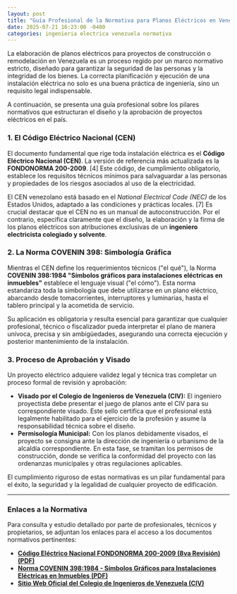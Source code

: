 ```yaml
---
layout: post
title: "Guía Profesional de la Normativa para Planos Eléctricos en Venezuela"
date: 2025-07-21 16:23:00 -0400
categories: ingenieria electrica venezuela normativa
---
```


La elaboración de planos eléctricos para proyectos de construcción o remodelación en Venezuela es un proceso regido por un marco normativo estricto, diseñado para garantizar la seguridad de las personas y la integridad de los bienes. La correcta planificación y ejecución de una instalación eléctrica no solo es una buena práctica de ingeniería, sino un requisito legal indispensable.

A continuación, se presenta una guía profesional sobre los pilares normativos que estructuran el diseño y la aprobación de proyectos eléctricos en el país.

### 1. El Código Eléctrico Nacional (CEN)

El documento fundamental que rige toda instalación eléctrica es el **Código Eléctrico Nacional (CEN)**. La versión de referencia más actualizada es la **FONDONORMA 200-2009**. [4] Este código, de cumplimiento obligatorio, establece los requisitos técnicos mínimos para salvaguardar a las personas y propiedades de los riesgos asociados al uso de la electricidad.

El CEN venezolano está basado en el *National Electrical Code (NEC)* de los Estados Unidos, adaptado a las condiciones y prácticas locales. [7] Es crucial destacar que el CEN no es un manual de autoconstrucción. Por el contrario, especifica claramente que el diseño, la elaboración y la firma de los planos eléctricos son atribuciones exclusivas de un **ingeniero electricista colegiado y solvente**.

### 2. La Norma COVENIN 398: Simbología Gráfica

Mientras el CEN define los requerimientos técnicos ("el qué"), la Norma **COVENIN 398:1984 "Símbolos gráficos para instalaciones eléctricas en inmuebles"** establece el lenguaje visual ("el cómo"). Esta norma estandariza toda la simbología que debe utilizarse en un plano eléctrico, abarcando desde tomacorrientes, interruptores y luminarias, hasta el tablero principal y la acometida de servicio.

Su aplicación es obligatoria y resulta esencial para garantizar que cualquier profesional, técnico o fiscalizador pueda interpretar el plano de manera unívoca, precisa y sin ambigüedades, asegurando una correcta ejecución y posterior mantenimiento de la instalación.

### 3. Proceso de Aprobación y Visado

Un proyecto eléctrico adquiere validez legal y técnica tras completar un proceso formal de revisión y aprobación:

*   **Visado por el Colegio de Ingenieros de Venezuela (CIV):** El ingeniero proyectista debe presentar el juego de planos ante el CIV para su correspondiente visado. Este sello certifica que el profesional está legalmente habilitado para el ejercicio de la profesión y asume la responsabilidad técnica sobre el diseño.
*   **Permisología Municipal:** Con los planos debidamente visados, el proyecto se consigna ante la dirección de ingeniería o urbanismo de la alcaldía correspondiente. En esta fase, se tramitan los permisos de construcción, donde se verifica la conformidad del proyecto con las ordenanzas municipales y otras regulaciones aplicables.

El cumplimiento riguroso de estas normativas es un pilar fundamental para el éxito, la seguridad y la legalidad de cualquier proyecto de edificación.

---

### Enlaces a la Normativa

Para consulta y estudio detallado por parte de profesionales, técnicos y propietarios, se adjuntan los enlaces para el acceso a los documentos normativos pertinentes:

*   **[Código Eléctrico Nacional FONDONORMA 200-2009 (8va Revisión) (PDF)](https://archive.org/download/CEN2009/CEN200-2009.pdf)**
*   **[Norma COVENIN 398:1984 - Símbolos Gráficos para Instalaciones Eléctricas en Inmuebles (PDF)](https://archive.org/download/COVENIN39884/COVENIN-398-84.pdf)**
*   **[Sitio Web Oficial del Colegio de Ingenieros de Venezuela (CIV)](http://www.civ.net.ve/)**
